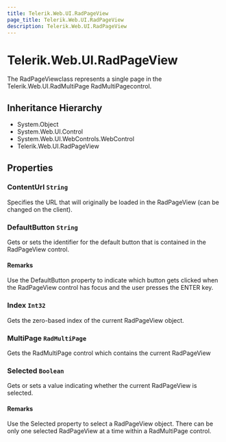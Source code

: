 ```yaml
---
title: Telerik.Web.UI.RadPageView
page_title: Telerik.Web.UI.RadPageView
description: Telerik.Web.UI.RadPageView
---
```


# Telerik.Web.UI.RadPageView

The RadPageViewclass represents a single page in the
                Telerik.Web.UI.RadMultiPage RadMultiPagecontrol.

## Inheritance Hierarchy

* System.Object
* System.Web.UI.Control
* System.Web.UI.WebControls.WebControl
* Telerik.Web.UI.RadPageView

## Properties

###  ContentUrl `String`

Specifies the URL that will originally be loaded in the
            RadPageView (can be changed on the client).

###  DefaultButton `String`

Gets or sets the identifier for the default button that is contained in the RadPageView control.

#### Remarks
Use the DefaultButton property to indicate which button gets clicked when the RadPageView control has focus and the user presses the ENTER key.

###  Index `Int32`

Gets the zero-based index of the current RadPageView object.

###  MultiPage `RadMultiPage`

Gets the RadMultiPage control which contains the current RadPageView

###  Selected `Boolean`

Gets or sets a value indicating whether the current RadPageView is selected.

#### Remarks
Use the Selected property to select a RadPageView object. There can be only one selected
                   RadPageView at a time within a RadMultiPage control.

